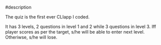 #description

The quiz is the first ever CLIapp I coded. 

It has 3 levels, 2 questions in level 1 and 2 while 3 questions in level 3.
Iff player scores as per the target, s/he will be able to enter next level. Otheriwse, s/he will lose.  

